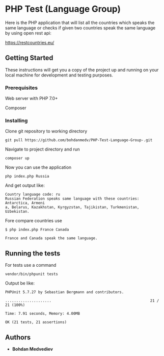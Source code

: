 # PHP Test (Language Group)

Here is the PHP application that will list all the countries which speaks the same language or
checks if given two countries speak the same language by using open rest api:

https://restcountries.eu/

## Getting Started

These instructions will get you a copy of the project up and running on your local machine for development and testing purposes.

### Prerequisites

Web server with PHP 7.0+

Composer


### Installing

Clone git repository to working directory

```
git pull https://github.com/bohdanmedv/PHP-Test-Language-Group-.git
```

Navigate to project directory and run

```
composer up
```

Now you can use the application

```
php index.php Russia
```

And get output like: 

```
Country language code: ru
Russian Federation speaks same language with these countries: Antarctica, Armeni
a, Belarus, Kazakhstan, Kyrgyzstan, Tajikistan, Turkmenistan, Uzbekistan.
```

Fore compare countries use

```
$ php index.php France Canada

France and Canada speak the same language.
```
## Running the tests

For tests use a command 
```
vendor/bin/phpunit tests
```

Output be like:
```
PHPUnit 5.7.27 by Sebastian Bergmann and contributors.

.....................                                             21 / 21 (100%)

Time: 7.91 seconds, Memory: 4.00MB

OK (21 tests, 21 assertions)
```

## Authors

* **Bohdan Medvediev** 
